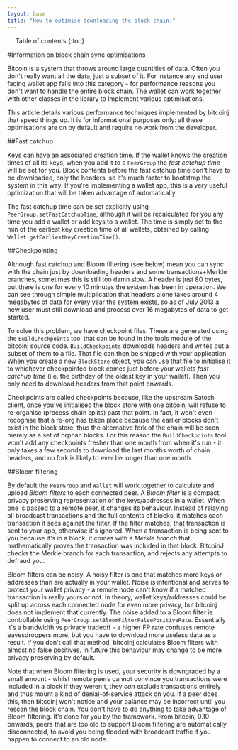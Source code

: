 ```yaml
---
layout: base
title: "How to optimise downloading the block chain."
---
```


<div markdown="1" id="toc" class="toc"><div markdown="1">

* Table of contents
{:toc}

</div></div>

<div markdown="1" class="toccontent">

#Information on block chain sync optimisations

Bitcoin is a system that throws around large quantities of data. Often you don't really want all the data, just a subset of it. For instance any end user facing wallet app falls into this category - for performance reasons you don't want to handle the entire block chain. The wallet can work together with other classes in the library to implement various optimisations.

This article details various performance techniques implemented by bitcoinj that speed things up. It is for informational purposes only: all these optimisations are on by default and require no work from the developer.

##Fast catchup

Keys can have an associated creation time. If the wallet knows the creation times of all its keys, when you add it to a `PeerGroup` the _fast catchup time_ will be set for you. Block contents before the fast catchup time don't have to be downloaded, only the headers, so it's much faster to bootstrap the system in this way. If you're implementing a wallet app, this is a very useful optimization that will be taken advantage of automatically.

The fast catchup time can be set explicitly using `PeerGroup.setFastCatchupTime`, although it will be recalculated for you any time you add a wallet or add keys to a wallet. The time is simply set to the min of the earliest key creation time of all wallets, obtained by calling `Wallet.getEarliestKeyCreationTime()`.

##Checkpointing

Although fast catchup and Bloom filtering (see below) mean you can sync with the chain just by downloading headers and some transactions+Merkle branches, sometimes this is still too damn slow. A header is just 80 bytes, but there is one for every 10 minutes the system has been in operation. We can see through simple multiplication that headers alone takes around 4 megabytes of data for every year the system exists, so as of July 2013 a new user must still download and process over 16 megabytes of data to get started.

To solve this problem, we have checkpoint files. These are generated using the `BuildCheckpoints` tool that can be found in the tools module of the bitcoinj source code. `BuildCheckpoints` downloads headers and writes out a subset of them to a file. That file can then be shipped with your application. When you create a new `BlockStore` object, you can use that file to initialise it to whichever checkpointed block comes just before your wallets _fast catchup time_ (i.e. the birthday of the oldest key in your wallet). Then you only need to download headers from that point onwards. 

Checkpoints are called checkpoints because, like the upstream Satoshi client, once you've initialised the block store with one bitcoinj will refuse to re-organise (process chain splits) past that point. In fact, it won't even recognise that a re-org has taken place because the earlier blocks don't exist in the block store, thus the alternative fork of the chain will be seen merely as a set of orphan blocks. For this reason the `BuildCheckpoints` tool won't add any checkpoints fresher than one month from when it's run - it only takes a few seconds to download the last months worth of chain headers, and no fork is likely to ever be longer than one month.

##Bloom filtering

By default the `PeerGroup` and `Wallet` will work together to calculate and upload _Bloom filters_ to each connected peer. A _Bloom filter_ is a compact, privacy preserving representation of the keys/addresses in a wallet. When one is passed to a remote peer, it changes its behaviour. Instead of relaying all broadcast transactions and the full contents of blocks, it matches each transaction it sees against the filter. If the filter matches, that transaction is sent to your app, otherwise it's ignored. When a transaction is being sent to you because it's in a block, it comes with a _Merkle branch_ that mathematically proves the transaction was included in that block. BitcoinJ checks the Merkle branch for each transaction, and rejects any attempts to defraud you.

Bloom filters can be noisy. A noisy filter is one that matches more keys or addresses than are actually in your wallet. Noise is intentional and serves to protect your wallet privacy - a remote node can't know if a matched transaction is really yours or not. In theory, wallet keys/addresses could be split up across each connected node for even more privacy, but bitcoinj does not implement that currently. The noise added to a Bloom filter is controllable using `PeerGroup.setBloomFilterFalsePositiveRate`. Essentially it's a bandwidth vs privacy tradeoff - a higher FP rate confuses remote eavesdroppers more, but you have to download more useless data as a result. If you don't call that method, bitcoinj calculates Bloom filters with almost no false positives. In future this behaviour may change to be more privacy preserving by default.

Note that when Bloom filtering is used, your security is downgraded by a small amount - whilst remote peers cannot convince you transactions were included in a block if they weren't, they _can_ exclude transactions entirely and thus mount a kind of denial-of-service attack on you. If a peer does this, then bitcoinj won't notice and your balance may be incorrect until you rescan the block chain. You don't have to do anything to take advantage of Bloom filtering. It's done for you by the framework. From bitcoinj 0.10 onwards, peers that are too old to support Bloom filtering are automatically disconnected, to avoid you being flooded with broadcast traffic if you happen to connect to an old node.

</div>
